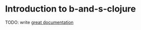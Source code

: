 # Introduction to b-and-s-clojure

TODO: write [great documentation](http://jacobian.org/writing/great-documentation/what-to-write/)
